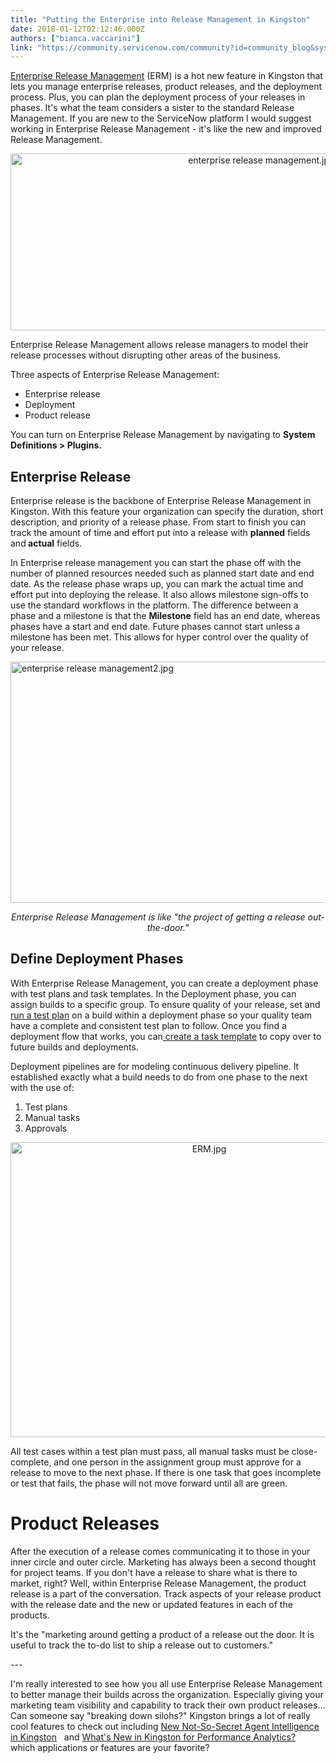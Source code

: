 ```yaml
---
title: "Putting the Enterprise into Release Management in Kingston"
date: 2018-01-12T02:12:46.000Z
authors: ["bianca.vaccarini"]
link: "https://community.servicenow.com/community?id=community_blog&sys_id=569c6ee1dbd0dbc01dcaf3231f9619bf"
---
```

<p><a href="https://docs.servicenow.com/bundle/kingston-it-business-management/page/product/enterprise-release-management/concept/enterprise-release-management-concepts.html" title="https://docs.servicenow.com/bundle/kingston-it-business-management/page/product/enterprise-release-management/concept/enterprise-release-management-concepts.html">Enterprise Release Management</a> (ERM) is a hot new feature in Kingston that lets you manage enterprise releases, product releases, and the deployment process. Plus, you can plan the deployment process of your releases in phases. It's what the team considers a sister to the standard Release Management. If you are new to the ServiceNow platform I would suggest working in Enterprise Release Management - it's like the new and improved Release Management.</p><p style="text-align: center;"><img   alt="enterprise release management.jpg" class="image-1 jive-image" height="282" src="6afff371db58d3049c9ffb651f961962.iix" style="height: 283px; width: 786.816px;" width="787"/></p><p></p><p>Enterprise Release Management allows release managers to model their release processes without disrupting other areas of the business.</p><p></p><p>Three aspects of Enterprise Release Management:</p><ul><li>Enterprise release</li><li>Deployment</li><li>Product release</li></ul><p></p><p>You can turn on Enterprise Release Management by navigating to <strong>System Definitions &gt; Plugins.</strong></p><p></p><h2>Enterprise Release</h2><p>Enterprise release is the backbone of Enterprise Release Management in Kingston. With this feature your organization can specify the duration, short description, and priority of a release phase. From start to finish you can track the amount of time and effort put into a release with <strong>planned</strong> fields and<strong> actual</strong> fields.</p><p></p><p>In Enterprise release management you can start the phase off with the number of planned resources needed such as planned start date and end date. As the release phase wraps up, you can mark the actual time and effort put into deploying the release. It also allows milestone sign-offs to use the standard workflows in the platform. The difference between a phase and a milestone is that the <strong>Milestone</strong> field has an end date, whereas phases have a start and end date. Future phases cannot start unless a milestone has been met. This allows for hyper control over the quality of your release.</p><p></p><p><img   alt="enterprise release management2.jpg" class="image-2 jive-image" height="386" src="d40e118edb5c1b04ed6af3231f96191f.iix" style="display: block; margin-left: auto; margin-right: auto; height: 386px; width: 792.038px;" width="792"/></p><p style="text-align: center;"><em>Enterprise Release Management is like "the project of getting a release out-the-door."</em></p><p></p><p></p><h2>Define Deployment Phases</h2><p>With Enterprise Release Management, you can create a deployment phase with test plans and task templates. In the Deployment phase, you can assign builds to a specific group. To ensure quality of your release, set and <a title="ocs.servicenow.com/bundle/kingston-it-business-management/page/product/enterprise-release-management/task/create-test-plan-enterprise-release.html" href="https://docs.servicenow.com/bundle/kingston-it-business-management/page/product/enterprise-release-management/task/create-test-plan-enterprise-release.html">run a test plan</a> on a build within a deployment phase so your quality team have a complete and consistent test plan to follow. Once you find a deployment flow that works, you can<a title="ocs.servicenow.com/bundle/kingston-it-business-management/page/product/enterprise-release-management/task/create-deployment-task-template.html" href="https://docs.servicenow.com/bundle/kingston-it-business-management/page/product/enterprise-release-management/task/create-deployment-task-template.html"> create a task template</a> to copy over to future builds and deployments.</p><p></p><p>Deployment pipelines are for modeling continuous delivery pipeline. It established exactly what a build needs to do from one phase to the next with the use of:</p><ol><li>Test plans</li><li>Manual tasks</li><li>Approvals</li></ol><p></p><p style="text-align: center;"><img   alt="ERM.jpg" class="image-3 jive-image" src="c52d7c0adbdcdfc068c1fb651f961967.iix" style="width: 620px; height: 472px;"/></p><p>All test cases within a test plan must pass, all manual tasks must be close-complete, and one person in the assignment group must approve for a release to move to the next phase. If there is one task that goes incomplete or test that fails, the phase will not move forward until all are green.</p><p></p><h1>Product Releases</h1><p>After the execution of a release comes communicating it to those in your inner circle and outer circle. Marketing has always been a second thought for project teams. If you don't have a release to share what is there to market, right? Well, within Enterprise Release Management, the product release is a part of the conversation. Track aspects of your release product with the release date and the new or updated features in each of the products.</p><p></p><p>It's the "marketing around getting a product of a release out the door. It is useful to track the to-do list to ship a release out to customers."</p><p></p><p>---</p><p></p><p>I'm really interested to see how you all use Enterprise Release Management to better manage their builds across the organization. Especially giving your marketing team visibility and capability to track their own product releases... Can someone say "breaking down silohs?" Kingston brings a lot of really cool features to check out including <a title="New Not-So-Secret Agent Intelligence in Kingston" __default_attr="7459" __jive_macro_name="blogpost" class="jive_macro jive_macro_blogpost" data-orig-content="New Not-So-Secret Agent Intelligence in Kingston" data-renderedposition="2289.375_8_1169_37" href="/community?id=community_blog&sys_id=de1d22e5dbd0dbc01dcaf3231f9619d4">New Not-So-Secret Agent Intelligence in Kingston</a>   and <a title="What's New in Kingston for Performance Analytics?" __default_attr="7626" __jive_macro_name="blogpost" class="jive_macro jive_macro_blogpost" data-orig-content="What's New in Kingston for Performance Analytics?" data-renderedposition="2310.375_188.46875_341_16" href="/community?id=community_blog&sys_id=985ee6addbd0dbc01dcaf3231f9619db">What's New in Kingston for Performance Analytics?</a>   which applications or features are your favorite?</p>
